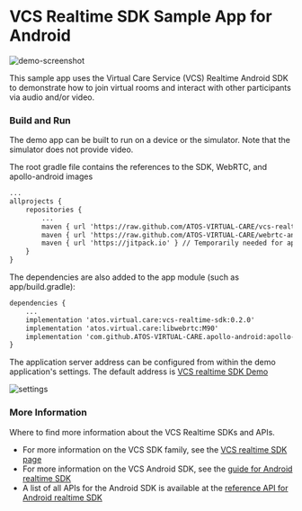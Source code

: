 # VCS Realtime SDK Sample App for Android
![demo-screenshot](https://user-images.githubusercontent.com/4389724/126681575-494fd176-77e2-441b-89a1-ef007354d094.png)

This sample app uses the Virtual Care Service (VCS) Realtime Android SDK to demonstrate how to join virtual rooms and interact with other participants via audio and/or video.
### Build and Run

The demo app can be built to run on a device or the simulator. Note that the simulator does not provide video.

The root gradle file contains the references to the SDK, WebRTC, and apollo-android images
```xml
...
allprojects {
    repositories {
        ...
        maven { url 'https://raw.github.com/ATOS-VIRTUAL-CARE/vcs-realtime-sdk-android/repo/' }
        maven { url 'https://raw.github.com/ATOS-VIRTUAL-CARE/webrtc-android/repo/' 
        maven { url 'https://jitpack.io' } // Temporarily needed for apollo-android
    }
}
```

The dependencies are also added to the app module (such as app/build.gradle):
```xml
dependencies {
    ...
    implementation 'atos.virtual.care:vcs-realtime-sdk:0.2.0'
    implementation 'atos.virtual.care:libwebrtc:M90'
    implementation 'com.github.ATOS-VIRTUAL-CARE.apollo-android:apollo-runtime:3.0.0-vcs01'
}
```

The application server address can be configured from within the demo application's settings. The default address is [VCS realtime SDK Demo](https://sdk-demo.virtualcareservices.net/)

![settings](https://user-images.githubusercontent.com/4389724/127666467-9bb285cf-da46-4b21-b3a3-7f3e30ac9100.png)


### More Information

Where to find more information about the VCS Realtime SDKs and APIs.

* For more information on the VCS SDK family, see the [VCS realtime SDK page](https://sdk.virtualcareservices.net/)
* For more information on the VCS Android SDK, see the [guide for Android realtime SDK](https://sdk.virtualcareservices.net/sdks/android)
* A list of all APIs for the Android SDK is available at the [reference API for Android realtime SDK](https://sdk.virtualcareservices.net/reference/android)

